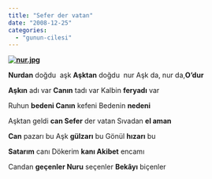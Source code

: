 ```yaml
---
title: "Sefer der vatan"
date: "2008-12-25"
categories: 
  - "gunun-cilesi"
---
```


**[![nur.jpg](/uploads/2008/12/nur.jpg)](/uploads/2008/12/nur.jpg "nur.jpg")**

**Nurdan** doğdu  aşk **Aşktan** doğdu  nur Aşk da, nur da,**O’dur**

**Aşkın** adı var **Canın** tadı var Kalbin **feryadı** var

Ruhun **bedeni Canın** kefeni Bedenin **nedeni**

Aşktan geldi **can Sefer** der vatan Sıvadan **el aman**

**Can** pazarı bu Aşk **gülzarı** bu Gönül **hızarı** bu

**Satarım** canı Dökerim **kanı Akibet** encamı

Candan **geçenler Nuru** seçenler **Bekâyı** biçenler
